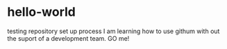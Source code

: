 # hello-world
testing repository set up process
I am learning how to use githum with out the suport of a development team. GO me!
